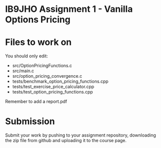 # IB9JHO Assignment 1 - Vanilla Options Pricing

# Files to work on
You should only edit:
- src/OptionPricingFunctions.c
- src/main.c
- src/option_pricing_convergence.c
- tests/benchmark_option_pricing_functions.cpp
- tests/test_exercise_price_calculator.cpp
- tests/test_option_pricing_functions.cpp

Remember to add a report.pdf 

# Submission
Submit your work by pushing to your assignment repository, downloading the zip file from github and uploading it to the course page.